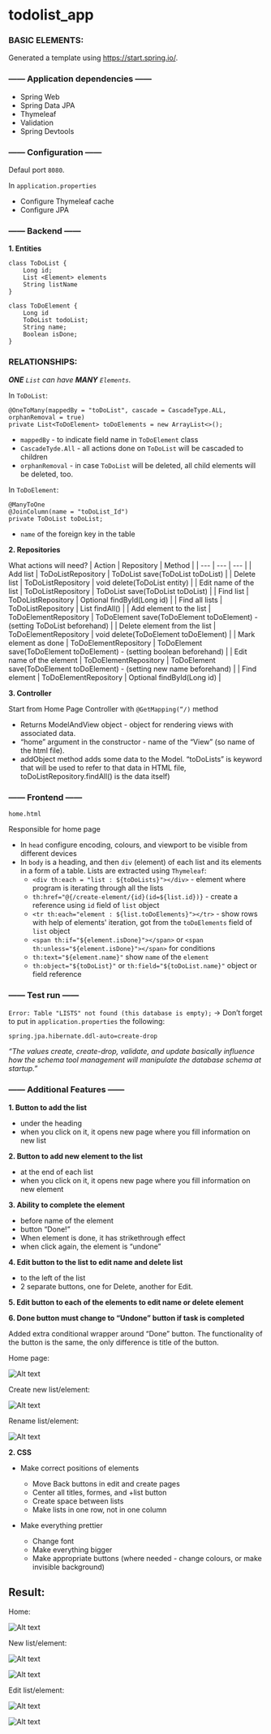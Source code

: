 # todolist_app

### BASIC ELEMENTS:
Generated a template using https://start.spring.io/.

### —— Application dependencies —— 

- Spring Web
- Spring Data JPA
- Thymeleaf
- Validation
- Spring Devtools

### —— Configuration ——

Defaul port `8080`.

In `application.properties` 
- Configure Thymeleaf cache
- Configure JPA

### —— Backend —— 

**1. Entities**
```
class ToDoList {
    Long id;
    List <Element> elements
    String listName
}
```
```
class ToDoElement {
    Long id
    ToDoList todoList;
    String name;
    Boolean isDone;
}

```

### RELATIONSHIPS:
_**ONE** `List` can have **MANY** `Elements`._

In `ToDoList`:

```
@OneToMany(mappedBy = "toDoList", cascade = CascadeType.ALL, orphanRemoval = true)
private List<ToDoElement> toDoElements = new ArrayList<>();
```
- `mappedBy` - to indicate field name in `ToDoElement` class
- `CascadeTyde.All` - all actions done on `ToDoList` will be cascaded to children
- `orphanRemoval` - in case `ToDoList` will be deleted, all child elements will be deleted, too.

In `ToDoElement`:
```
@ManyToOne
@JoinColumn(name = "toDoList_Id")
private ToDoList toDoList;
```
- `name` of the foreign key in the table

**2. Repositories** 

What actions will need?
| Action | Repository | Method |
| --- | --- | --- |
| Add list | ToDoListRepository | ToDoList save(ToDoList toDoList) |
| Delete list | ToDoListRepository | void delete(ToDoList entity) |
| Edit name of the list | ToDoListRepository | ToDoList save(ToDoList toDoList) |
| Find list | ToDoListRepository | Optional<ToDoList> findById(Long id) |
| Find all lists | ToDoListRepository | List<ToDoList> findAll() |
| Add element to the list | ToDoElementRepository | ToDoElement save(ToDoElement toDoElement) - (setting ToDoList beforehand) |
| Delete element from the list | ToDoElementRepository | void delete(ToDoElement toDoElement) |
| Mark element as done | ToDoElementRepository | ToDoElement save(ToDoElement toDoElement) - (setting boolean beforehand) |
| Edit name of the element  | ToDoElementRepository | ToDoElement save(ToDoElement toDoElement) - (setting new name beforehand) |
| Find element | ToDoElementRepository | Optional<ToDoElement> findById(Long id) |

**3. Controller**

Start from Home Page Controller with `@GetMapping(“/)` method
- Returns ModelAndView object - object for rendering views with associated data. 
- “home” argument in the constructor - name of the “View” (so name of the html file). 
- addObject method adds some data to the Model. “toDoLists” is keyword that will be used to refer to that data in HTML file, toDoListRepository.findAll() is the data itself)

### —— Frontend ——

`home.html`

Responsible for home page
- In `head` configure encoding, colours, and viewport to be visible from different devices
- In `body` is a heading, and then `div` (element) of each list and its elements in a form of a table. Lists are extracted using `Thymeleaf`:
  - `<div th:each = "list : ${toDoLists}"></div>` - element where program is iterating through all the lists
  - `th:href="@{/create-element/{id}(id=${list.id})}` - create a reference using `id` field of `list` object
  - `<tr th:each="element : ${list.toDoElements}"></tr>` - show rows with help of elements' iteration, got from the `toDoElements` field of `list` object
  - `<span th:if="${element.isDone}"></span>` or `<span th:unless="${element.isDone}"></span>` for conditions
  - `th:text="${element.name}"` show `name` of the `element`
  - `th:object="${toDoList}"` or `th:field="${toDoList.name}"` object or field reference

### —— Test run ——

`Error: Table "LISTS" not found (this database is empty);` -> Don’t forget to put in `application.properties` the following:
```
spring.jpa.hibernate.ddl-auto=create-drop
```
*“The values create, create-drop, validate, and update basically influence how the schema tool management will manipulate the database schema at startup.”*

### —— Additional Features ——

**1. Button to add the list**
- under the heading 
- when you click on it, it opens new page where you fill information on new list


**2. Button to add new element to the list**
- at the end of each list
- when you click on it, it opens new page where you fill information on new element

**3. Ability to complete the element**
- before name of the element
- button “Done!”
- When element is done, it has strikethrough effect
- when click again, the element is “undone”

**4. Edit button to the list to edit name and delete list**
- to the left of the list
- 2 separate buttons, one for Delete, another for Edit. 

**5. Edit button to each of the elements to edit name or delete element**

**6. Done button must change to “Undone” button if task is completed**

Added extra conditional wrapper around “Done” button. The functionality of the button is the same, the only difference is title of the button.

Home page:

![Alt text](github_img/home.png)

Create new list/element:

![Alt text](github_img/newlist.png)

Rename list/element:

![Alt text](github_img/renamelist.png)

**2. CSS**
- Make correct positions of elements 
  - Move Back buttons in edit and create pages
  - Center all titles, formes, and +list button
  - Create space between lists
  - Make lists in one row, not in one column

- Make everything prettier
  - Change font
  - Make everything bigger
  - Make appropriate buttons (where needed - change colours, or make invisible background)

## Result:
Home:

![Alt text](github_img/home.png)

New list/element:

![Alt text](github_img/list.png)

![Alt text](github_img/element.png)

Edit list/element:

![Alt text](github_img/rename_list.png)

![Alt text](github_img/rename_element.png)
